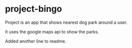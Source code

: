# project-bingo
Project is an app that shows nearest dog park around a user.

It uses the google maps api to show the parks.

Added another line to readme.